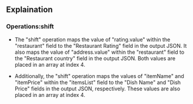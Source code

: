 ## Explaination
### Operations:shift
* The "shift" operation maps the value of "rating.value" within the "restaurant" field to the "Restaurant Rating" field in the output JSON. It also maps the value of "address.value" within the "restaurant" field to the "Restaurant country" field in the output JSON. Both values are placed in an array at index 4.

* Additionally, the "shift" operation maps the values of "itemName" and "itemPrice" within the "itemsList" field to the "Dish Name" and "Dish Price" fields in the output JSON, respectively. These values are also placed in an array at index 4.

